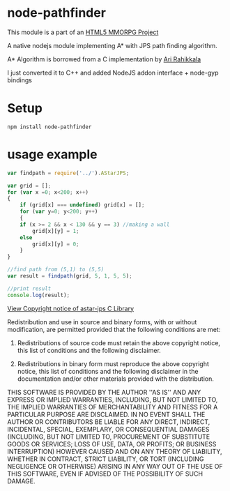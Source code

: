 node-pathfinder
===============
This module is a part of an [HTML5 MMORPG Project](http://ezelia.com/en)

A native nodejs module implementing A* with JPS path finding algorithm.

A* Algorithm is borrowed from a C implementation by [Ari Rahikkala](https://github.com/arirahikkala) 

I just converted it to C++ and added NodeJS addon interface + node-gyp bindings




Setup 
=====

    npm install node-pathfinder



usage example
=============

```js
var findpath = require('../').AStarJPS;

var grid = [];
for (var x =0; x<200; x++)
{
    if (grid[x] === undefined) grid[x] = [];
    for (var y=0; y<200; y++)
    {
	if (x >= 2 && x < 130 && y == 3) //making a wall
	    grid[x][y] = 1;
	else
	    grid[x][y] = 0;
    }
}

//find path from (5,1) to (5,5)
var result = findpath(grid, 5, 1, 5, 5);

//print result
console.log(result);
```



[View Copyright notice of astar-jps C Library](https://github.com/arirahikkala/astar-jps)



Redistribution and use in source and binary forms, with or without modification, are
permitted provided that the following conditions are met:

   1. Redistributions of source code must retain the above copyright notice, this list of
      conditions and the following disclaimer.

   2. Redistributions in binary form must reproduce the above copyright notice, this list
      of conditions and the following disclaimer in the documentation and/or other materials
      provided with the distribution.

THIS SOFTWARE IS PROVIDED BY THE AUTHOR ''AS IS'' AND ANY EXPRESS OR IMPLIED
WARRANTIES, INCLUDING, BUT NOT LIMITED TO, THE IMPLIED WARRANTIES OF MERCHANTABILITY AND
FITNESS FOR A PARTICULAR PURPOSE ARE DISCLAIMED. IN NO EVENT SHALL THE AUTHOR OR
CONTRIBUTORS BE LIABLE FOR ANY DIRECT, INDIRECT, INCIDENTAL, SPECIAL, EXEMPLARY, OR
CONSEQUENTIAL DAMAGES (INCLUDING, BUT NOT LIMITED TO, PROCUREMENT OF SUBSTITUTE GOODS OR
SERVICES; LOSS OF USE, DATA, OR PROFITS; OR BUSINESS INTERRUPTION) HOWEVER CAUSED AND ON
ANY THEORY OF LIABILITY, WHETHER IN CONTRACT, STRICT LIABILITY, OR TORT (INCLUDING
NEGLIGENCE OR OTHERWISE) ARISING IN ANY WAY OUT OF THE USE OF THIS SOFTWARE, EVEN IF
ADVISED OF THE POSSIBILITY OF SUCH DAMAGE.
